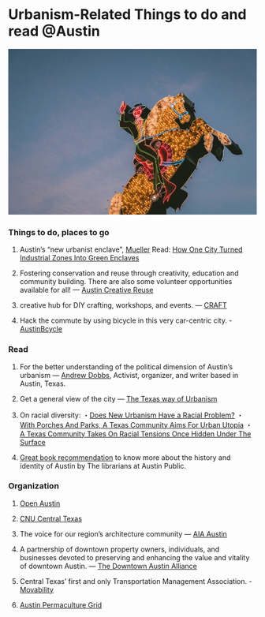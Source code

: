 
# Urbanism-Related Things to do and read @Austin

![](Austin01.jpeg)
### Things to do, places to go

1. Austin’s “new urbanist enclave”, [Mueller](http://www.muelleraustin.com/)
Read: [How One City Turned Industrial Zones Into Green Enclaves](https://www.nationalgeographic.com/environment/urban-expeditions/austin/austin-green-buildings-fight-urban-sprawl/)

1. Fostering conservation and reuse through creativity, education and community building. There are also some volunteer opportunities available for all! — [Austin Creative Reuse](https://austincreativereuse.org/)

1. creative hub for DIY crafting, workshops, and events. — [CRAFT](http://madeatcraft.com/)

1. Hack the commute by using bicycle in this very car-centric city. - [AustinBcycle](https://austinbcycle.com/)

### Read

1. For the better understanding of the political dimension of Austin’s urbanism — [Andrew Dobbs](https://medium.com/@andrewdobbs?source=post_header_lockup), Activist, organizer, and writer based in Austin, Texas.

1. Get a general view of the city — [The Texas way of Urbanism](https://opportunityurbanism.org/wp-content/uploads/2016/12/TheTexasWayOfUrbanismReport-8.pdf)

1. On racial diversity:
・[Does New Urbanism Have a Racial Problem?](https://www.planetizen.com/node/73812)
・[With Porches And Parks, A Texas Community Aims For Urban Utopia](https://www.npr.org/2015/02/12/385474414/with-porches-and-parks-a-texas-community-aims-for-urban-utopia)
・[A Texas Community Takes On Racial Tensions Once Hidden Under The Surface](https://www.npr.org/2015/02/13/385495327/a-community-takes-on-racial-tensions-once-hidden-under-the-surface)

1. [Great book recommendation](https://austin.bibliocommons.com/list/show/128108121/1131292877) to know more about the history and identity of Austin by The librarians at Austin Public.

### Organization

1. [Open Austin](https://www.open-austin.org/about/)

1. [CNU Central Texas](https://www.centraltexascnu.org/about-cnu-central-texas/)

1. The voice for our region’s architecture community — [AIA Austin](https://www.aiaaustin.org/about)

1. A partnership of downtown property owners, individuals, and businesses devoted to preserving and enhancing the value and vitality of downtown Austin. — [The Downtown Austin Alliance](http://www.downtownaustin.com/daa/about-us)

1. Central Texas’ first and only Transportation Management Association. - [Movability](http://movabilityaustin.org/)

1. [Austin Permaculture Grid](https://www.facebook.com/AustinPermacultureGuild/)
